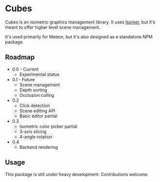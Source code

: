 # Cubes

Cubes is an isometric graphics management library. It uses [Isomer](https://github.com/jdan/isomer), but it's meant to offer higher level scene management.

It's used primarily for Meteor, but it's also designed as a standalone NPM package.

## Roadmap

- 0.0 - Current
  - Experimental status
- 0.1 - Future
  - Scene management
  - Depth sorting
  - Occlusion culling
- 0.2
  - Click detection
  - Scene editing API
  - Basic editor partial
- 0.3
  - Isometric color picker partial
  - 3-axis slicing
  - 4-angle rotation
- 0.4
  - Backend rendering

## Usage

This package is still under heavy development. Contributions welcome.
